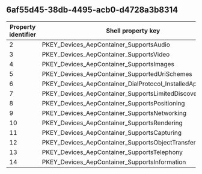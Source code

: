 ## 6af55d45-38db-4495-acb0-d4728a3b8314

Property identifier | Shell property key | Shell name | Alias
--- | --- | --- | ---
2 | PKEY_Devices_AepContainer_SupportsAudio | System.Devices.AepContainer.SupportsAudio | 
3 | PKEY_Devices_AepContainer_SupportsVideo | System.Devices.AepContainer.SupportsVideo | 
4 | PKEY_Devices_AepContainer_SupportsImages | System.Devices.AepContainer.SupportsImages | 
5 | PKEY_Devices_AepContainer_SupportedUriSchemes | System.Devices.AepContainer.SupportedUriSchemes | 
6 | PKEY_Devices_AepContainer_DialProtocol_InstalledApplications | System.Devices.AepContainer.DialProtocol.InstalledApplications | 
7 | PKEY_Devices_AepContainer_SupportsLimitedDiscovery | System.Devices.AepContainer.SupportsLimitedDiscovery | 
8 | PKEY_Devices_AepContainer_SupportsPositioning | System.Devices.AepContainer.SupportsPositioning | 
9 | PKEY_Devices_AepContainer_SupportsNetworking | System.Devices.AepContainer.SupportsNetworking | 
10 | PKEY_Devices_AepContainer_SupportsRendering | System.Devices.AepContainer.SupportsRendering | 
11 | PKEY_Devices_AepContainer_SupportsCapturing | System.Devices.AepContainer.SupportsCapturing | 
12 | PKEY_Devices_AepContainer_SupportsObjectTransfer | System.Devices.AepContainer.SupportsObjectTransfer | 
13 | PKEY_Devices_AepContainer_SupportsTelephony | System.Devices.AepContainer.SupportsTelephony | 
14 | PKEY_Devices_AepContainer_SupportsInformation | System.Devices.AepContainer.SupportsInformation | 


